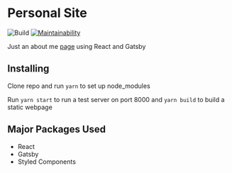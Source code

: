 # Personal Site

![Build](https://github.com/alegemaate/alegemaate.github.io/workflows/Build/badge.svg) [![Maintainability](https://api.codeclimate.com/v1/badges/30496ee9ff74a241c05c/maintainability)](https://codeclimate.com/github/alegemaate/alegemaate.github.io/maintainability)

Just an about me [page](http://alegemaate.github.io/) using React and Gatsby

## Installing

Clone repo and run `yarn` to set up node_modules

Run `yarn start` to run a test server on port 8000 and `yarn build` to build a static webpage

## Major Packages Used

- React
- Gatsby
- Styled Components

